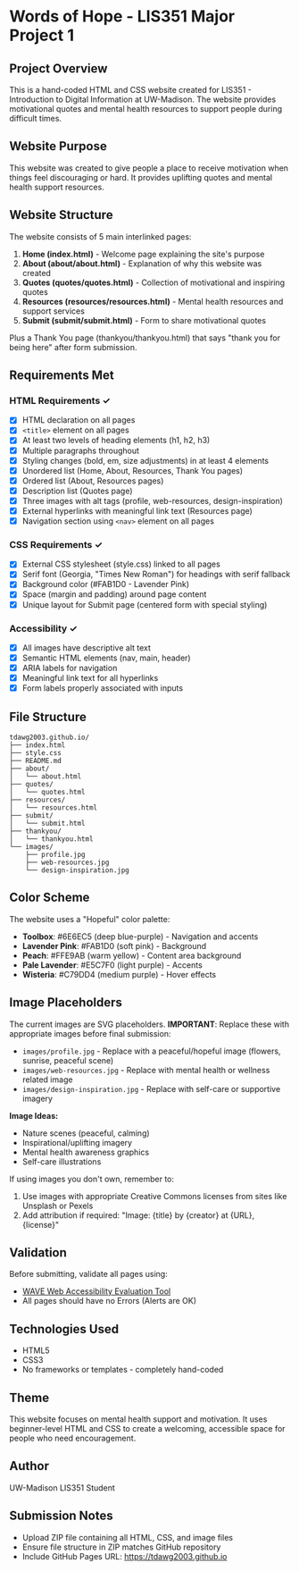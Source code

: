 # Words of Hope - LIS351 Major Project 1

## Project Overview
This is a hand-coded HTML and CSS website created for LIS351 - Introduction to Digital Information at UW-Madison. The website provides motivational quotes and mental health resources to support people during difficult times.

## Website Purpose
This website was created to give people a place to receive motivation when things feel discouraging or hard. It provides uplifting quotes and mental health support resources.

## Website Structure
The website consists of 5 main interlinked pages:
1. **Home (index.html)** - Welcome page explaining the site's purpose
2. **About (about/about.html)** - Explanation of why this website was created
3. **Quotes (quotes/quotes.html)** - Collection of motivational and inspiring quotes
4. **Resources (resources/resources.html)** - Mental health resources and support services
5. **Submit (submit/submit.html)** - Form to share motivational quotes

Plus a Thank You page (thankyou/thankyou.html) that says "thank you for being here" after form submission.

## Requirements Met

### HTML Requirements ✓
- [x] HTML declaration on all pages
- [x] `<title>` element on all pages
- [x] At least two levels of heading elements (h1, h2, h3)
- [x] Multiple paragraphs throughout
- [x] Styling changes (bold, em, size adjustments) in at least 4 elements
- [x] Unordered list (Home, About, Resources, Thank You pages)
- [x] Ordered list (About, Resources pages)
- [x] Description list (Quotes page)
- [x] Three images with alt tags (profile, web-resources, design-inspiration)
- [x] External hyperlinks with meaningful link text (Resources page)
- [x] Navigation section using `<nav>` element on all pages

### CSS Requirements ✓
- [x] External CSS stylesheet (style.css) linked to all pages
- [x] Serif font (Georgia, "Times New Roman") for headings with serif fallback
- [x] Background color (#FAB1D0 - Lavender Pink)
- [x] Space (margin and padding) around page content
- [x] Unique layout for Submit page (centered form with special styling)

### Accessibility ✓
- [x] All images have descriptive alt text
- [x] Semantic HTML elements (nav, main, header)
- [x] ARIA labels for navigation
- [x] Meaningful link text for all hyperlinks
- [x] Form labels properly associated with inputs

## File Structure
```
tdawg2003.github.io/
├── index.html
├── style.css
├── README.md
├── about/
│   └── about.html
├── quotes/
│   └── quotes.html
├── resources/
│   └── resources.html
├── submit/
│   └── submit.html
├── thankyou/
│   └── thankyou.html
└── images/
    ├── profile.jpg
    ├── web-resources.jpg
    └── design-inspiration.jpg
```

## Color Scheme
The website uses a "Hopeful" color palette:
- **Toolbox**: #6E6EC5 (deep blue-purple) - Navigation and accents
- **Lavender Pink**: #FAB1D0 (soft pink) - Background
- **Peach**: #FFE9AB (warm yellow) - Content area background
- **Pale Lavender**: #E5C7F0 (light purple) - Accents
- **Wisteria**: #C79DD4 (medium purple) - Hover effects

## Image Placeholders
The current images are SVG placeholders. **IMPORTANT**: Replace these with appropriate images before final submission:
- `images/profile.jpg` - Replace with a peaceful/hopeful image (flowers, sunrise, peaceful scene)
- `images/web-resources.jpg` - Replace with mental health or wellness related image
- `images/design-inspiration.jpg` - Replace with self-care or supportive imagery

**Image Ideas:**
- Nature scenes (peaceful, calming)
- Inspirational/uplifting imagery
- Mental health awareness graphics
- Self-care illustrations

If using images you don't own, remember to:
1. Use images with appropriate Creative Commons licenses from sites like Unsplash or Pexels
2. Add attribution if required: "Image: {title} by {creator} at {URL}, {license}"

## Validation
Before submitting, validate all pages using:
- [WAVE Web Accessibility Evaluation Tool](https://wave.webaim.org/)
- All pages should have no Errors (Alerts are OK)

## Technologies Used
- HTML5
- CSS3
- No frameworks or templates - completely hand-coded

## Theme
This website focuses on mental health support and motivation. It uses beginner-level HTML and CSS to create a welcoming, accessible space for people who need encouragement.

## Author
UW-Madison LIS351 Student

## Submission Notes
- Upload ZIP file containing all HTML, CSS, and image files
- Ensure file structure in ZIP matches GitHub repository
- Include GitHub Pages URL: https://tdawg2003.github.io
